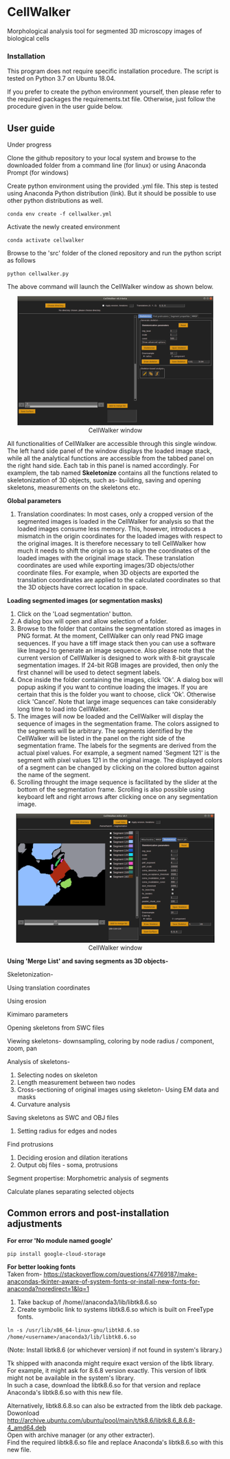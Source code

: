 # CellWalker
Morphological analysis tool for segmented 3D microscopy images of biological cells

### Installation

This program does not require specific installation procedure. The script is tested on Python 3.7 on Ubuntu 18.04.

If you prefer to create the python environment yourself, then please refer to the required packages the requirements.txt file. Otherwise, just follow the procedure given in the user guide below.


## User guide<br>
Under progress

Clone the github repository to your local system and browse to the downloaded folder from a command line (for linux) or using Anaconda Prompt (for windows)

Create python environment using the provided .yml file. This step is tested using Anaconda Python distribution (link). But it should be possible to use other python distributions as well.
```
conda env create -f cellwalker.yml
```

Activate the newly created environment
```
conda activate cellwalker
```

Browse to the 'src' folder of the cloned repository and run the python script as follows
```
python cellwalker.py
```
The above command will launch the CellWalker window as shown below.
<p style="font-style: italics;" align="center">
<img height=300 src="cellwalker_blank.png" alt="CellWalker window" /><br>
CellWalker window
</p>

All functionalities of CellWalker are accessible through this single window. The left hand side panel of the window displays the loaded image stack, while all the analytical functions are accessible from the tabbed panel on the right hand side. Each tab in this panel is named accordingly. For examplem, the tab named **Skeletonize** contains all the functions related to skeletonization of 3D objects, such as- building, saving and opening skeletons, measurements on the skeletons etc.

**Global parameters**
   1. Translation coordinates: In most cases, only a cropped version of the segmented images is loaded in the CellWalker for analysis so that the loaded images consume less memory. This, however, introduces a mismatch in the origin coordinates for the loaded images with respect to the original images. It is therefore necessary to tell CellWalker how much it needs to shift the origin so as to align the coordinates of the loaded images with the original image stack. These translation coordinates are used while exporting images/3D objects/other coordinate files. For example, when 3D objects are exported the translation coordinates are applied to the calculated coordinates so that the 3D objects have correct location in space.



**Loading segmented images (or segmentation masks)**
1. Click on the 'Load segmentation' button.
2. A dialog box will open and allow selection of a folder.
3. Browse to the folder that contains the segmentation stored as images in PNG format.
At the moment, CellWalker can only read PNG image sequences. If you have a tiff image stack then you can use a software like ImageJ to generate an image sequence.
Also please note that the current version of CellWalker is designed to work with 8-bit grayscale segmentation images. If 24-bit RGB images are provided, then only the first channel will be used to detect segment labels.
4. Once inside the folder containing the images, click 'Ok'. A dialog box will popup asking if you want to continue loading the images. If you are certain that this is the folder you want to choose, click 'Ok'. Otherwise click 'Cancel'. Note that large image sequences can take considerably long time to load into CellWalker.
5. The images will now be loaded and the CellWalker will display the sequence of images in the segmentation frame. The colors assigned to the segments will be arbitrary. The segments identified by the CellWalker will be listed in the panel on the right side of the segmentation frame. The labels for the segments are derived from the actual pixel values. For example, a segment named 'Segment 121' is the segment with pixel values 121 in the original image.
The displayed colors of a segment can be changed by clicking on the colored button against the name of the segment.
6. Scrolling throught the image sequence is facilitated by the slider at the bottom of the segmentation frame. Scrolling is also possible using keyboard left and right arrows after clicking once on any segmentation image.

<p style="font-style: italics;" align="center">
<img height=300 src="cellwalker.png" alt="CellWalker window" /><br>
CellWalker window
</p>

**Using 'Merge List' and saving segments as 3D objects-**

Skeletonization-

Using translation coordinates

Using erosion

Kimimaro parameters

Opening skeletons from SWC files

Viewing skeletons- downsampling, coloring by node radius / component, zoom, pan

Analysis of skeletons-
   1. Selecting nodes on skeleton
   2. Length measurement between two nodes
   3. Cross-sectioning of original images using skeleton- Using EM data and masks
   4. Curvature analysis

Saving skeletons as SWC and OBJ files
   1. Setting radius for edges and nodes
   


Find protrusions
   1. Deciding erosion and dilation iterations
   2. Output obj files - soma, protrusions

Segment propertise: Morphometric analysis of segments

Calculate planes separating selected objects


## Common errors and post-installation adjustments

**For error 'No module named google'**<br>
```
pip install google-cloud-storage
```

**For better looking fonts**<br>
Taken from- https://stackoverflow.com/questions/47769187/make-anacondas-tkinter-aware-of-system-fonts-or-install-new-fonts-for-anaconda?noredirect=1&lq=1<br>
1. Take backup of /home/<username>/anaconda3/lib/libtk8.6.so
2. Create symbolic link to systems libtk8.6.so which is built on FreeType fonts.
```
ln -s /usr/lib/x86_64-linux-gnu/libtk8.6.so /home/<username>/anaconda3/lib/libtk8.6.so
```
(Note: Install libtk8.6 (or whichever version) if not found in system's library.)<br>

Tk shipped with anaconda might require exact version of the libtk library.<br>
For example, it might ask for 8.6.8 version exactly. This version of libtk might not be available in the system's library.<br>
In such a case, download the libtk8.6.so for that version and replace Anaconda's libtk8.6.so with this new file.<br>

Alternatively, libtk8.6.8.so can also be extracted from the libtk deb package.<br>
Dowonload http://archive.ubuntu.com/ubuntu/pool/main/t/tk8.6/libtk8.6_8.6.8-4_amd64.deb<br>
Open with archive manager (or any other extracter).<br>
Find the required libtk8.6.so file and replace Anaconda's libtk8.6.so with this new file.<br>

